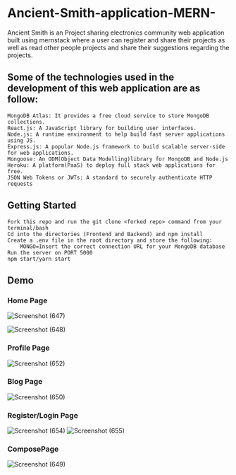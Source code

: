 # Ancient-Smith-application-MERN-
 Ancient Smith is an Project sharing electronics community web application built using mernstack where a user can register and share their projects as well as read other people projects and 
 share their suggestions regarding the projects.
 ## Some of the technologies used in the development of this web application are as follow:
    MongoDB Atlas: It provides a free cloud service to store MongoDB collections.
    React.js: A JavaScript library for building user interfaces.
    Node.js: A runtime environment to help build fast server applications using JS.
    Express.js: A popular Node.js framework to build scalable server-side for web applications.
    Mongoose: An ODM(Object Data Modelling)library for MongoDB and Node.js
    Heroku: A platform(PaaS) to deploy full stack web applications for free.
    JSON Web Tokens or JWTs: A standard to securely authenticate HTTP requests
    
## Getting Started

    Fork this repo and run the git clone <forked repo> command from your terminal/bash
    Cd into the directories (Frontend and Backend) and npm install
    Create a .env file in the root directory and store the following:
        MONGO=Insert the correct connection URL for your MongoDB database
    Run the server on PORT 5000
    npm start/yarn start

## Demo

### Home Page
![Screenshot (647)](https://user-images.githubusercontent.com/92645706/158953068-c0e64cb5-fd04-4176-9bf6-9123ac0e3def.png)

![Screenshot (648)](https://user-images.githubusercontent.com/92645706/158953137-9e355210-f555-459a-9c85-37c512f23589.png)

### Profile Page
![Screenshot (652)](https://user-images.githubusercontent.com/92645706/158953335-e93fd5dd-a63c-40c8-bd0b-07061f8e5c74.png)


### Blog Page
![Screenshot (650)](https://user-images.githubusercontent.com/92645706/158953323-9f934c2c-f3ba-48e8-8991-ceb2201f0524.png)

### Register/Login Page
![Screenshot (654)](https://user-images.githubusercontent.com/92645706/158953351-589d7f45-b90a-472a-bd72-14c3b13a3584.png)
![Screenshot (655)](https://user-images.githubusercontent.com/92645706/158953355-c1bde358-c86c-4e4e-84fb-4c203d68bdae.png)


### ComposePage

![Screenshot (649)](https://user-images.githubusercontent.com/92645706/158953319-55a5696d-a3de-4c05-a4f8-faefe26eddef.png)


